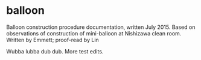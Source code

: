 # balloon
Balloon construction procedure documentation, written July 2015.
Based on observations of construction of mini-balloon at Nishizawa clean room. 
Written by Emmett; proof-read by Lin 

Wubba lubba dub dub. More test edits. 
